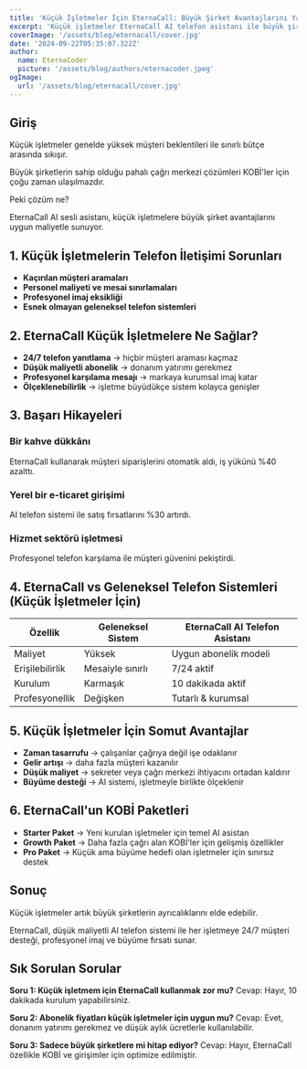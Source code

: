 ```yaml
---
title: 'Küçük İşletmeler İçin EternaCall: Büyük Şirket Avantajlarını Yakalayın'
excerpt: 'Küçük işletmeler EternaCall AI telefon asistanı ile büyük şirket avantajlarını yakalıyor. Uygun fiyatlı, 24/7 müşteri hizmeti ve profesyonel telefon karşılama çözümlerini keşfedin.'
coverImage: '/assets/blog/eternacall/cover.jpg'
date: '2024-09-22T05:35:07.322Z'
author:
  name: EternaCoder
  picture: '/assets/blog/authors/eternacoder.jpeg'
ogImage:
  url: '/assets/blog/eternacall/cover.jpg'
---
```


## Giriş

Küçük işletmeler genelde yüksek müşteri beklentileri ile sınırlı bütçe arasında sıkışır.

Büyük şirketlerin sahip olduğu pahalı çağrı merkezi çözümleri KOBİ'ler için çoğu zaman ulaşılmazdır.

Peki çözüm ne?

EternaCall AI sesli asistanı, küçük işletmelere büyük şirket avantajlarını uygun maliyetle sunuyor.

## 1. Küçük İşletmelerin Telefon İletişimi Sorunları

- **Kaçırılan müşteri aramaları**
- **Personel maliyeti ve mesai sınırlamaları**
- **Profesyonel imaj eksikliği**
- **Esnek olmayan geleneksel telefon sistemleri**

## 2. EternaCall Küçük İşletmelere Ne Sağlar?

- **24/7 telefon yanıtlama** → hiçbir müşteri araması kaçmaz
- **Düşük maliyetli abonelik** → donanım yatırımı gerekmez
- **Profesyonel karşılama mesajı** → markaya kurumsal imaj katar
- **Ölçeklenebilirlik** → işletme büyüdükçe sistem kolayca genişler

## 3. Başarı Hikayeleri

### Bir kahve dükkânı
EternaCall kullanarak müşteri siparişlerini otomatik aldı, iş yükünü %40 azalttı.

### Yerel bir e-ticaret girişimi
AI telefon sistemi ile satış fırsatlarını %30 artırdı.

### Hizmet sektörü işletmesi
Profesyonel telefon karşılama ile müşteri güvenini pekiştirdi.

## 4. EternaCall vs Geleneksel Telefon Sistemleri (Küçük İşletmeler İçin)

| Özellik | Geleneksel Sistem | EternaCall AI Telefon Asistanı |
|---------|-------------------|--------------------------------|
| Maliyet | Yüksek | Uygun abonelik modeli |
| Erişilebilirlik | Mesaiyle sınırlı | 7/24 aktif |
| Kurulum | Karmaşık | 10 dakikada aktif |
| Profesyonellik | Değişken | Tutarlı & kurumsal |

## 5. Küçük İşletmeler İçin Somut Avantajlar

- **Zaman tasarrufu** → çalışanlar çağrıya değil işe odaklanır
- **Gelir artışı** → daha fazla müşteri kazanılır
- **Düşük maliyet** → sekreter veya çağrı merkezi ihtiyacını ortadan kaldırır
- **Büyüme desteği** → AI sistemi, işletmeyle birlikte ölçeklenir

## 6. EternaCall'un KOBİ Paketleri

- **Starter Paket** → Yeni kurulan işletmeler için temel AI asistan
- **Growth Paket** → Daha fazla çağrı alan KOBİ'ler için gelişmiş özellikler
- **Pro Paket** → Küçük ama büyüme hedefi olan işletmeler için sınırsız destek

## Sonuç

Küçük işletmeler artık büyük şirketlerin ayrıcalıklarını elde edebilir.

EternaCall, düşük maliyetli AI telefon sistemi ile her işletmeye 24/7 müşteri desteği, profesyonel imaj ve büyüme fırsatı sunar.

## Sık Sorulan Sorular

**Soru 1: Küçük işletmem için EternaCall kullanmak zor mu?**
Cevap: Hayır, 10 dakikada kurulum yapabilirsiniz.

**Soru 2: Abonelik fiyatları küçük işletmeler için uygun mu?**
Cevap: Evet, donanım yatırımı gerekmez ve düşük aylık ücretlerle kullanılabilir.

**Soru 3: Sadece büyük şirketlere mi hitap ediyor?**
Cevap: Hayır, EternaCall özellikle KOBİ ve girişimler için optimize edilmiştir.